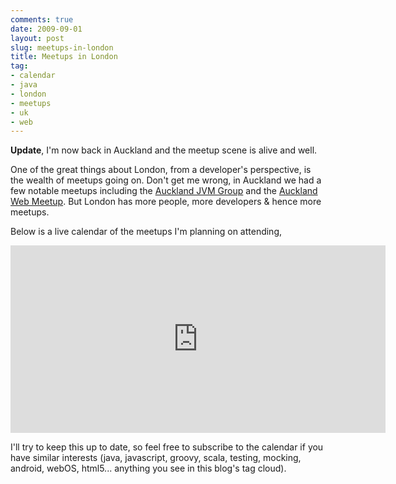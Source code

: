 ```yaml
---
comments: true
date: 2009-09-01
layout: post
slug: meetups-in-london
title: Meetups in London
tag:
- calendar
- java
- london
- meetups
- uk
- web
---
```


**Update**, I'm now back in Auckland and the meetup scene is alive and well.

One of the great things about London, from a developer's perspective, is the wealth of meetups going on.  Don't get me wrong, in Auckland we had a few notable meetups including the [Auckland JVM Group](http://www.meetup.com/auckland-jug/) and the [Auckland Web Meetup](http://www.meetup.com/aucklandweb/). But London has more people, more developers & hence more meetups.

Below is a live calendar of the meetups I'm planning on attending, 

<iframe src="https://www.google.com/calendar/embed?showTitle=0&amp;showNav=0&amp;showDate=0&amp;showPrint=0&amp;showTabs=0&amp;showCalendars=0&amp;mode=AGENDA&amp;height=300&amp;wkst=1&amp;bgcolor=%23FFFFFF&amp;src=rc4b7dar1o2em74lj0c3omdvv8%40group.calendar.google.com&amp;color=%23A32929&amp;ctz=Pacific%2FAuckland" style=" border-width:0 " width="600" height="300" frameborder="0" scrolling="no"></iframe>

I'll try to keep this up to date, so feel free to subscribe to the calendar if you have similar interests (java, javascript, groovy, scala, testing, mocking, android, webOS, html5... anything you see in this blog's tag cloud).
